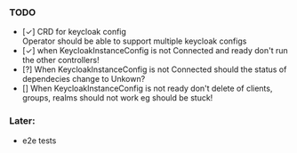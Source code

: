 ### TODO
- [&check;] CRD for keycloak config  
  Operator should be able to support multiple keycloak configs 
- [&check;] when KeycloakInstanceConfig is not Connected and ready don't run the other controllers!
- [?] When KeycloakInstanceConfig is not Connected should the status of dependecies change to Unkown?
- [] When KeycloakInstanceConfig is not ready don't delete of clients, groups, realms should not work eg should be stuck!

### Later:
- e2e tests
